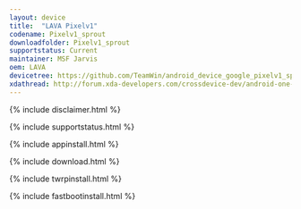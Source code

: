 ```yaml
---
layout: device
title:  "LAVA Pixelv1"
codename: Pixelv1_sprout
downloadfolder: Pixelv1_sprout
supportstatus: Current
maintainer: MSF Jarvis
oem: LAVA
devicetree: https://github.com/TeamWin/android_device_google_pixelv1_sprout
xdathread: http://forum.xda-developers.com/crossdevice-dev/android-one-secondgeneration-crossdevice-original-android-development/recovery-twrp-t3353364
---
```


{% include disclaimer.html %}

{% include supportstatus.html %}

{% include appinstall.html %}

{% include download.html %}

{% include twrpinstall.html %}

{% include fastbootinstall.html %}
